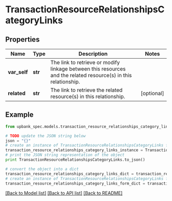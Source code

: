 # TransactionResourceRelationshipsCategoryLinks


## Properties

Name | Type | Description | Notes
------------ | ------------- | ------------- | -------------
**var_self** | **str** | The link to retrieve or modify linkage between this resources and the related resource(s) in this relationship.  | 
**related** | **str** | The link to retrieve the related resource(s) in this relationship.  | [optional] 

## Example

```python
from upbank_spec.models.transaction_resource_relationships_category_links import TransactionResourceRelationshipsCategoryLinks

# TODO update the JSON string below
json = "{}"
# create an instance of TransactionResourceRelationshipsCategoryLinks from a JSON string
transaction_resource_relationships_category_links_instance = TransactionResourceRelationshipsCategoryLinks.from_json(json)
# print the JSON string representation of the object
print TransactionResourceRelationshipsCategoryLinks.to_json()

# convert the object into a dict
transaction_resource_relationships_category_links_dict = transaction_resource_relationships_category_links_instance.to_dict()
# create an instance of TransactionResourceRelationshipsCategoryLinks from a dict
transaction_resource_relationships_category_links_form_dict = transaction_resource_relationships_category_links.from_dict(transaction_resource_relationships_category_links_dict)
```
[[Back to Model list]](../README.md#documentation-for-models) [[Back to API list]](../README.md#documentation-for-api-endpoints) [[Back to README]](../README.md)


